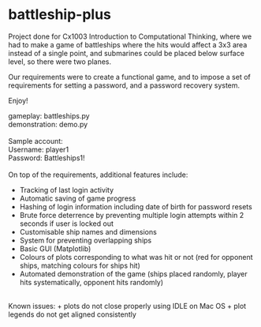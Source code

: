 # battleship-plus
Project done for Cx1003 Introduction to Computational Thinking, where we had to make a game of battleships where the hits would affect a 3x3 area instead of a single point, and submarines could be placed below surface level, so there were two planes.

Our requirements were to create a functional game, and to impose a set of requirements for setting a password, and a password recovery system.

Enjoy!

gameplay: battleships.py<br>
demonstration: demo.py<br>
<br>
Sample account:<br>
Username: player1<br>
Password: Battleships1!<br>
<br>
On top of the requirements, additional features include:
+ Tracking of last login activity
+ Automatic saving of game progress
+ Hashing of login information including date of birth for password resets
+ Brute force deterrence by preventing multiple login attempts within 2 seconds if user is locked out
+ Customisable ship names and dimensions
+ System for preventing overlapping ships
+ Basic GUI (Matplotlib)
+ Colours of plots corresponding to what was hit or not (red for opponent ships, matching colours for ships hit)
+ Automated demonstration of the game (ships placed randomly, player hits systematically, opponent hits randomly)
<br>
Known issues:
+ plots do not close properly using IDLE on Mac OS
+ plot legends do not get aligned consistently
